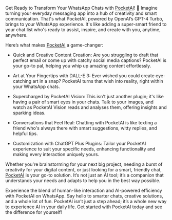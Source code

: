 Get Ready to Transform Your WhatsApp Chats with [PocketAI](https://www.mypocketai.com/)! 🌟 Imagine turning your everyday messaging app into a hub of creativity and smart communication. That's what PocketAI, powered by OpenAI’s GPT-4 Turbo, brings to your WhatsApp experience. It's like adding a super-smart friend to your chat list who's ready to assist, inspire, and create with you, anytime, anywhere.

Here’s what makes [PocketAI](https://www.mypocketai.com/) a game-changer:
* Quick and Creative Content Creation: Are you struggling to draft that perfect email or come up with catchy social media captions? PocketAI is your go-to pal, helping you whip up amazing content effortlessly.

* Art at Your Fingertips with DALL-E 3: Ever wished you could create eye-catching art in a snap? PocketAI turns that wish into reality, right within your WhatsApp chats.

* Supercharged by PocketAI Vision: This isn't just another plugin; it's like having a pair of smart eyes in your chats. Talk to your images, and watch as PocketAI Vision reads and analyses them, offering insights and sparking ideas.

* Conversations that Feel Real: Chatting with PocketAI is like texting a friend who's always there with smart suggestions, witty replies, and helpful tips.

* Customization with ChatGPT Plus Plugins: Tailor your PocketAI experience to suit your specific needs, enhancing functionality and making every interaction uniquely yours.

Whether you're brainstorming for your next big project, needing a burst of creativity for your digital content, or just looking for a smart, friendly chat, [PocketAI](https://www.mypocketai.com/) is your go-to solution. It’s not just an AI tool; it’s a companion that understands your needs and adapts to help you in the best way possible.

Experience the blend of human-like interaction and AI-powered efficiency with PocketAI on WhatsApp. Say hello to smarter chats, creative solutions, and a whole lot of fun. PocketAI isn’t just a step ahead; it’s a whole new way to experience AI in your daily life. Get started with PocketAI today and see the difference for yourself!
